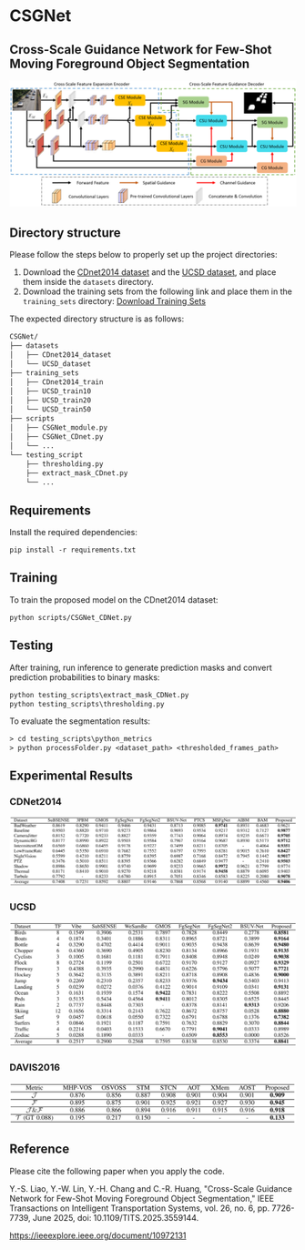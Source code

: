 # CSGNet

## Cross-Scale Guidance Network for Few-Shot Moving Foreground Object Segmentation

![Flowchart](png/CSGNet_Flowchart.png)

## Directory structure
Please follow the steps below to properly set up the project directories:
1. Download the [CDnet2014 dataset](http://jacarini.dinf.usherbrooke.ca/dataset2014) and the [UCSD dataset](http://www.svcl.ucsd.edu/projects/background_subtraction/ucsdbgsub_dataset.htm), and place them inside the `datasets` directory.
2. Download the training sets from the following link and place them in the `training_sets` directory:
[Download Training Sets](https://drive.google.com/file/d/1ldfh3bTmxmipzHN-av0rIap0VXbzjwP9/view?usp=drive_link)

The expected directory structure is as follows:
```dataset
CSGNet/
├── datasets
│   ├── CDnet2014_dataset
│   └── UCSD_dataset
├── training_sets
│   ├── CDnet2014_train
│   ├── UCSD_train10
│   ├── UCSD_train20
│   └── UCSD_train50
├── scripts
│   ├── CSGNet_module.py
│   ├── CSGNet_CDnet.py
│   └── ...
└── testing_script
    ├── thresholding.py
    ├── extract_mask_CDnet.py
    └── ...
```

## Requirements
Install the required dependencies:
```setup
pip install -r requirements.txt
```

## Training
To train the proposed model on the CDnet2014 dataset:
```train
python scripts/CSGNet_CDNet.py
```

## Testing
After training, run inference to generate prediction masks and convert prediction probabilities to binary masks:
```test
python testing_scripts\extract_mask_CDNet.py
python testing_scripts\thresholding.py
```

To evaluate the segmentation results:
```eval
> cd testing_scripts\python_metrics
> python processFolder.py <dataset_path> <thresholded_frames_path>
```

## Experimental Results

### CDNet2014
![result_CDNet](png/Result_CDNet2014.png)

### UCSD
![result_UCSD](png/Result_UCSD.png)

### DAVIS2016
![result_DAVIS](png/Result_DAVIS2016.png)

## Reference
Please cite the following paper when you apply the code.

Y.-S. Liao, Y.-W. Lin, Y.-H. Chang and C.-R. Huang, "Cross-Scale Guidance Network for Few-Shot Moving Foreground Object Segmentation," IEEE Transactions on Intelligent Transportation Systems, vol. 26, no. 6, pp. 7726-7739, June 2025, doi: 10.1109/TITS.2025.3559144.

https://ieeexplore.ieee.org/document/10972131
